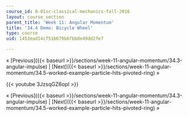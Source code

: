```yaml
---
course_id: 8-01sc-classical-mechanics-fall-2016
layout: course_section
parent_title: 'Week 11: Angular Momentum'
title: '34.4 Demo: Bicycle Wheel'
type: course
uid: 1453ead14cf51b679b6fbbde49dd2fe7

---
```


« [Previous]({{< baseurl >}}/sections/week-11-angular-momentum/34.3-angular-impulse) | [Next]({{< baseurl >}}/sections/week-11-angular-momentum/34.5-worked-example-particle-hits-pivoted-ring) »

{{< youtube 3JzsqGZ6opI >}}

« [Previous]({{< baseurl >}}/sections/week-11-angular-momentum/34.3-angular-impulse) | [Next]({{< baseurl >}}/sections/week-11-angular-momentum/34.5-worked-example-particle-hits-pivoted-ring) »